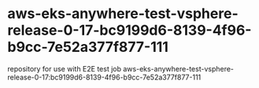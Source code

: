 # aws-eks-anywhere-test-vsphere-release-0-17-bc9199d6-8139-4f96-b9cc-7e52a377f877-111
repository for use with E2E test job aws-eks-anywhere-test-vsphere-release-0-17:bc9199d6-8139-4f96-b9cc-7e52a377f877-111
